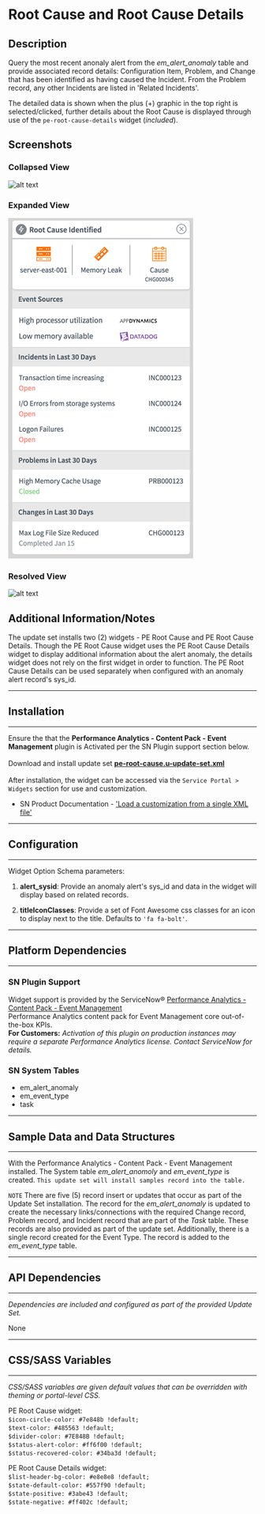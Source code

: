 # Root Cause and Root Cause Details

## Description

Query the most recent anonaly alert from the *em_alert_anomaly* table and provide associated record details: Configuration Item, Problem, and Change that has been identified as having caused the Incident. From the Problem record, any other Incidents are listed in 'Related Incidents'.

The detailed data is shown when the plus (+) graphic in the top right is selected/clicked, further details about the Root Cause is displayed through use of the `pe-root-cause-details` widget (_included_).


## Screenshots
### Collapsed View
![alt text](../images/pe-root-cause-1a.png "collapsed")
### Expanded View
![alt text](../images/pe-root-cause-1b.png "expanded")
### Resolved View
![alt text](../images/pe-root-cause-2a.png "resolved")

## Additional Information/Notes
The update set installs two (2) widgets - PE Root Cause and PE Root Cause Details.
Though the PE Root Cause widget uses the PE Root Cause Details widget to display additional information about the alert anomaly, the details widget does not rely on the first widget in order to function.  The PE Root Cause Details can be used separately when configured with an anomaly alert record's sys_id.

---
## Installation
---
Ensure the that the **Performance Analytics - Content Pack - Event Management** plugin is Activated per the SN Plugin support section below.<br/><br/>
Download and install update set **[pe-root-cause.u-update-set.xml](https://github.com/platform-experience/serviceportal-widget-library/blob/master/pe-root-cause/pe-root-cause.u-update-set.xml)** <br/><br/>
After installation, the widget can be accessed via the `Service Portal > Widgets` section for use and customization.<br/>
* SN Product Documentation - ['Load a customization from a single XML file'](https://docs.servicenow.com/bundle/istanbul-application-development/page/build/system-update-sets/task/t_LoadCustomizationsFromAnXMLFile.html)

---
## Configuration
---
Widget Option Schema parameters:

1. **alert_sysid**: Provide an anomaly alert's sys_id and data in the widget will display based on related records.

1. **titleIconClasses**: Provide a set of Font Awesome css classes for an icon to display next to the title. Defaults to `'fa fa-bolt'`.

---
## Platform Dependencies
---
### SN Plugin Support

Widget support is provided by the ServiceNow® [Performance Analytics - Content Pack - Event Management](https://docs.servicenow.com/bundle/istanbul-performance-analytics-and-reporting/page/use/performance-analytics/reference/r_PALandingPage.html)<br/>
Performance Analytics content pack for Event Management core out-of-the-box KPIs. <br/>
**For Customers:** _Activation of this plugin on production instances may require a separate Performance Analytics license. Contact ServiceNow for details._

### SN System Tables
* em_alert_anomaly
* em_event_type
* task

---
## Sample Data and Data Structures
---
With the Performance Analytics - Content Pack - Event Management installed. The System table *em_alert_anomoly* and *em_event_type* is created.  `This update set will install samples record into the table.`

`NOTE`
There are five (5) record insert or updates that occur as part of the Update Set installation.
The record for the *em_alert_anomaly* is updated to create the necessary links/connections with the required Change record, Problem record, and Incident record that are part of the _Task_ table.  These records are also provided as part of the update set.  Additionally, there is a single record created for the Event Type.  The record is added to the *em_event_type* table.

---
## API Dependencies
---
<i>Dependencies are included and configured as part of the provided Update Set.</i>

None

---
## CSS/SASS Variables
---
_CSS/SASS variables are given default values that can be overridden with theming or portal-level CSS._

PE Root Cause widget:<br/>
`$icon-circle-color: #7e848b !default;`<br/>
`$text-color: #485563 !default;`<br/>
`$divider-color: #7E848B !default;`<br/>
`$status-alert-color: #ff6f00 !default;`<br/>
`$status-recovered-color: #34ba3d !default;`<br/>

 PE Root Cause Details widget:<br/>
`$list-header-bg-color: #e8e8e8 !default;`<br/>
`$state-default-color: #557f90 !default;`<br/>
`$state-positive: #3abe43 !default;`<br/>
`$state-negative: #ff402c !default;`<br/>